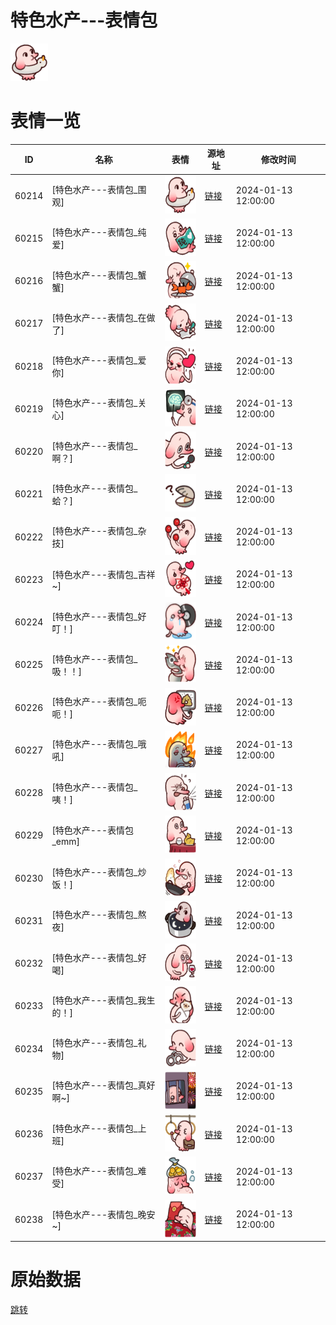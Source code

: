 # 特色水产---表情包

<img src="./cover.png" height="60" alt="cover" />

# 表情一览

|ID|名称|表情|源地址|修改时间|
|----|----|----|----|----|
|60214|[特色水产---表情包_围观]|<img src="./pic/060214_%5B特色水产---表情包_围观%5D.png" height="60" alt="围观"/>|[链接](https://i0.hdslb.com/bfs/garb/63a01f6ddecc4c213e552be2f96e7418deb39ea4.png)|2024-01-13 12:00:00|
|60215|[特色水产---表情包_纯爱]|<img src="./pic/060215_%5B特色水产---表情包_纯爱%5D.png" height="60" alt="纯爱"/>|[链接](https://i0.hdslb.com/bfs/garb/706dda9ccbc2580c68652f34e8d0621de657d464.png)|2024-01-13 12:00:00|
|60216|[特色水产---表情包_蟹蟹]|<img src="./pic/060216_%5B特色水产---表情包_蟹蟹%5D.png" height="60" alt="蟹蟹"/>|[链接](https://i0.hdslb.com/bfs/garb/1789422fba7df3b7e9c7b7afc77557fde56917cf.png)|2024-01-13 12:00:00|
|60217|[特色水产---表情包_在做了]|<img src="./pic/060217_%5B特色水产---表情包_在做了%5D.png" height="60" alt="在做了"/>|[链接](https://i0.hdslb.com/bfs/garb/8acf9319141f757bfe0b52429adf1fa8bd90606c.png)|2024-01-13 12:00:00|
|60218|[特色水产---表情包_爱你]|<img src="./pic/060218_%5B特色水产---表情包_爱你%5D.png" height="60" alt="爱你"/>|[链接](https://i0.hdslb.com/bfs/garb/2bcc1009e8ce6b3b19dcb9ed7a4aa11ee4ecafb9.png)|2024-01-13 12:00:00|
|60219|[特色水产---表情包_关心]|<img src="./pic/060219_%5B特色水产---表情包_关心%5D.png" height="60" alt="关心"/>|[链接](https://i0.hdslb.com/bfs/garb/f10fe249ca2c2dcee36ebcf9bb557854ad746a15.png)|2024-01-13 12:00:00|
|60220|[特色水产---表情包_啊？]|<img src="./pic/060220_%5B特色水产---表情包_啊？%5D.png" height="60" alt="啊？"/>|[链接](https://i0.hdslb.com/bfs/garb/11499d3f7c6c2b7c0e135947d5accec4a059d0c3.png)|2024-01-13 12:00:00|
|60221|[特色水产---表情包_蛤？]|<img src="./pic/060221_%5B特色水产---表情包_蛤？%5D.png" height="60" alt="蛤？"/>|[链接](https://i0.hdslb.com/bfs/garb/fa2e2a3f745dcc5de7202e37d73da23771ae1793.png)|2024-01-13 12:00:00|
|60222|[特色水产---表情包_杂技]|<img src="./pic/060222_%5B特色水产---表情包_杂技%5D.png" height="60" alt="杂技"/>|[链接](https://i0.hdslb.com/bfs/garb/cb9e77aefcd977aa3b09039b62471f7a877ffe58.png)|2024-01-13 12:00:00|
|60223|[特色水产---表情包_吉祥~]|<img src="./pic/060223_%5B特色水产---表情包_吉祥~%5D.png" height="60" alt="吉祥~"/>|[链接](https://i0.hdslb.com/bfs/garb/3e58125069bfb8195529bd769be506c8735c8a56.png)|2024-01-13 12:00:00|
|60224|[特色水产---表情包_好叮！]|<img src="./pic/060224_%5B特色水产---表情包_好叮！%5D.png" height="60" alt="好叮！"/>|[链接](https://i0.hdslb.com/bfs/garb/8c756f000f3cd49ce6bbf3dd4f9ab94e368b359c.png)|2024-01-13 12:00:00|
|60225|[特色水产---表情包_吸！！]|<img src="./pic/060225_%5B特色水产---表情包_吸！！%5D.png" height="60" alt="吸！！"/>|[链接](https://i0.hdslb.com/bfs/garb/8fa2501d7370de91b132c3ccc8f1e4c9df99b3c5.png)|2024-01-13 12:00:00|
|60226|[特色水产---表情包_呃呃！]|<img src="./pic/060226_%5B特色水产---表情包_呃呃！%5D.png" height="60" alt="呃呃！"/>|[链接](https://i0.hdslb.com/bfs/garb/65dc945040b5fed9704170ac41ad08b3016b8cbd.png)|2024-01-13 12:00:00|
|60227|[特色水产---表情包_哦吼]|<img src="./pic/060227_%5B特色水产---表情包_哦吼%5D.png" height="60" alt="哦吼"/>|[链接](https://i0.hdslb.com/bfs/garb/bd8920ff4ce94d5892f170216ae1d9f2a88863a9.png)|2024-01-13 12:00:00|
|60228|[特色水产---表情包_咦！]|<img src="./pic/060228_%5B特色水产---表情包_咦！%5D.png" height="60" alt="咦！"/>|[链接](https://i0.hdslb.com/bfs/garb/588b955b6e0dd9e43ce98f51f1da961c43072a65.png)|2024-01-13 12:00:00|
|60229|[特色水产---表情包_emm]|<img src="./pic/060229_%5B特色水产---表情包_emm%5D.png" height="60" alt="emm"/>|[链接](https://i0.hdslb.com/bfs/garb/6ec3fd68abb7e7e2fa273f6e26637363c138b4b8.png)|2024-01-13 12:00:00|
|60230|[特色水产---表情包_炒饭！]|<img src="./pic/060230_%5B特色水产---表情包_炒饭！%5D.png" height="60" alt="炒饭！"/>|[链接](https://i0.hdslb.com/bfs/garb/fcc9f6ee3d3a9dc168a29010ca38136424173e11.png)|2024-01-13 12:00:00|
|60231|[特色水产---表情包_熬夜]|<img src="./pic/060231_%5B特色水产---表情包_熬夜%5D.png" height="60" alt="熬夜"/>|[链接](https://i0.hdslb.com/bfs/garb/14b36d0a911e7c182310cfecaecbf4b7bec4bccc.png)|2024-01-13 12:00:00|
|60232|[特色水产---表情包_好喝]|<img src="./pic/060232_%5B特色水产---表情包_好喝%5D.png" height="60" alt="好喝"/>|[链接](https://i0.hdslb.com/bfs/garb/c7e650619d3222632b38262de93b9bf021bc9480.png)|2024-01-13 12:00:00|
|60233|[特色水产---表情包_我生的！]|<img src="./pic/060233_%5B特色水产---表情包_我生的！%5D.png" height="60" alt="我生的！"/>|[链接](https://i0.hdslb.com/bfs/garb/e0818445502e598999589ce0c6a82d05570a1ade.png)|2024-01-13 12:00:00|
|60234|[特色水产---表情包_礼物]|<img src="./pic/060234_%5B特色水产---表情包_礼物%5D.png" height="60" alt="礼物"/>|[链接](https://i0.hdslb.com/bfs/garb/ba38695fddbf8b999966efd6a32194f8f607dd2b.png)|2024-01-13 12:00:00|
|60235|[特色水产---表情包_真好啊~]|<img src="./pic/060235_%5B特色水产---表情包_真好啊~%5D.png" height="60" alt="真好啊~"/>|[链接](https://i0.hdslb.com/bfs/garb/fd7ad3c59bceda0c18d0f61668fde466abe2f1c1.png)|2024-01-13 12:00:00|
|60236|[特色水产---表情包_上班]|<img src="./pic/060236_%5B特色水产---表情包_上班%5D.png" height="60" alt="上班"/>|[链接](https://i0.hdslb.com/bfs/garb/514f6d10090f7af3958bd8d618fc45e07c29a7bb.png)|2024-01-13 12:00:00|
|60237|[特色水产---表情包_难受]|<img src="./pic/060237_%5B特色水产---表情包_难受%5D.png" height="60" alt="难受"/>|[链接](https://i0.hdslb.com/bfs/garb/b00efb3cd49a861d7f5fb9e5a2a42fa3ae0c0092.png)|2024-01-13 12:00:00|
|60238|[特色水产---表情包_晚安~]|<img src="./pic/060238_%5B特色水产---表情包_晚安~%5D.png" height="60" alt="晚安~"/>|[链接](https://i0.hdslb.com/bfs/garb/6f7569bfc561961234f368d6518cf07e438f48cc.png)|2024-01-13 12:00:00|

# 原始数据

[跳转](./raw.json)


